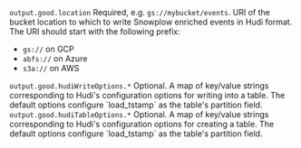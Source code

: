 <tr>
    <td><code>output.good.location</code></td>
    <td>Required, e.g. <code>gs://mybucket/events</code>.  URI of the bucket location to which to write Snowplow enriched events in Hudi format.  The URI should start with the following prefix:
    <ul>
      <li><code>gs://</code> on GCP</li>
      <li><code>abfs://</code> on Azure</li>
      <li><code>s3a://</code> on AWS</li>
    </ul>
    </td>
</tr>
<tr>
    <td><code>output.good.hudiWriteOptions.*</code></td>
    <td>Optional. A map of key/value strings corresponding to Hudi's configuration options for writing into a table. The default options configure `load_tstamp` as the table's partition field.</td>
</tr>
<tr>
    <td><code>output.good.hudiTableOptions.*</code></td>
    <td>Optional. A map of key/value strings corresponding to Hudi's configuration options for creating a table. The default options configure `load_tstamp` as the table's partition field.</td>
</tr>
